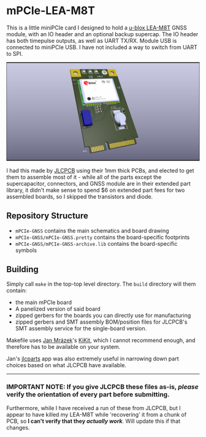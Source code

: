 # mPCIe-LEA-M8T

This is a little miniPCIe card I designed to hold a [u-blox LEA-M8T](https://www.u-blox.com/en/product/neolea-m8t-series) GNSS module, with an IO header and an optional backup supercap.
The IO header has both timepulse outputs, as well as UART TX/RX. Module USB is connected to miniPCIe USB. I have not included a way to switch from UART to SPI.

![KiCad raytraced board render](mPCIe-GNSS/mPCIe-GNSS.png)

I had this made by [JLCPCB](https://jlcpcb.com) using their 1mm thick PCBs, and elected to get them to assemble most of it - while all of the parts except the supercapacitor, connectors, and GNSS module are in their extended part library, it didn't make sense to spend $6 on extended part fees for two assembled boards, so I skipped the transistors and diode.

## Repository Structure
- `mPCIe-GNSS` contains the main schematics and board drawing
- `mPCIe-GNSS/mPCIe-GNSS.pretty` contains the board-specific footprints
- `mPCIe-GNSS/mPCIe-GNSS-archive.lib` contains the board-specific symbols

## Building
Simply call `make` in the top-top level directory. The `build` directory will
them contain:

- the main mPCIe board
- A panelized version of said board
- zipped gerbers for the boards you can directly use for manufacturing
- zipped gerbers and SMT assembly BOM/position files for JLCPCB's SMT assembly service for the single-board version.

Makefile uses [Jan Mrázek](https://github.com/yaqwsx)'s [KiKit](https://github.com/yaqwsx/KiKit), which I cannot recommend enough, and therefore has to be available on your system.

Jan's [jlcparts](https://yaqwsx.github.io/jlcparts/) app was also extremely useful in narrowing down part choices based on what JLCPCB have available.

-----
### **IMPORTANT NOTE:** If you give JLCPCB these files as-is, *please* verify the orientation of every part before submitting.
Furthermore, while I have received a run of these from JLCPCB, but I appear to have killed my LEA-M8T while 'recovering' it from a chunk of PCB, so **I can't verify that they *actually work***. Will update this if that changes.
